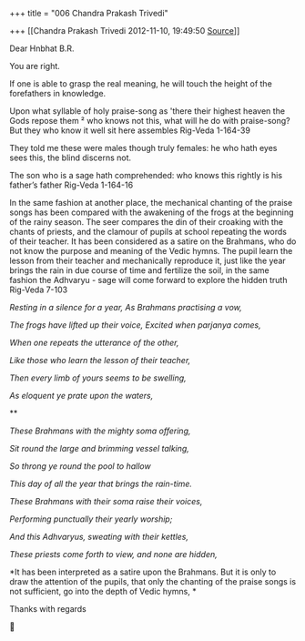 +++
title = "006 Chandra Prakash Trivedi"

+++
[[Chandra Prakash Trivedi	2012-11-10, 19:49:50 [Source](https://groups.google.com/g/bvparishat/c/kN_lAHN9lOo)]]



Dear Hnbhat B.R.

You are right.  

If one is able to grasp the real meaning, he will touch the height of the forefathers in knowledge.

Upon what syllable of holy praise-song as 'there their highest heaven the Gods repose them ² who knows not this, what will he do with praise-song? But they who know it well sit here assembles Rig-Veda 1-164-39

They told me these were males though truly females: he who hath eyes sees this, the blind discerns not.

The son who is a sage hath comprehended: who knows this rightly is his father’s father Rig-Veda 1-164-16

In the same fashion at another place, the mechanical chanting of the praise songs has been compared with the awakening of the frogs at the beginning of the rainy season. The seer compares the din of their croaking with the chants of priests, and the clamour of pupils at school repeating the words of their teacher. It has been considered as a satire on the Brahmans, who do not know the purpose and meaning of the Vedic hymns. The pupil learn the lesson from their teacher and mechanically reproduce it, just like the year brings the rain in due course of time and fertilize the soil, in the same fashion the Adhvaryu - sage will come forward to explore the hidden truth Rig-Veda 7-103

*Resting in a silence for a year, As Brahmans practising a vow,*

*The frogs have lifted up their voice, Excited when parjanya comes,*

*When one repeats the utterance of the other,*

*Like those who learn the lesson of their teacher,*

*Then every limb of yours seems to be swelling,*

*As eloquent ye prate upon the waters,*

**

*These Brahmans with the mighty soma offering,*

*Sit round the large and brimming vessel talking,*

*So throng ye round the pool to hallow*

*This day of all the year that brings the rain-time.*

*These Brahmans with their soma raise their voices,*

*Performing punctually their yearly worship;*

*And this Adhvaryus, sweating with their kettles,*

*These priests come forth to view, and none are hidden,*

*It has been interpreted as a satire upon the Brahmans. But it is only to draw the attention of the pupils, that only the chanting of the praise songs is not sufficient, go into the depth of Vedic hymns, *

Thanks with regards



